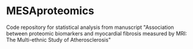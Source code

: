 # MESAproteomics
Code repository for statistical analysis from manuscript "Association between proteomic biomarkers and myocardial fibrosis measured by MRI: The Multi-ethnic Study of Atherosclerosis"
